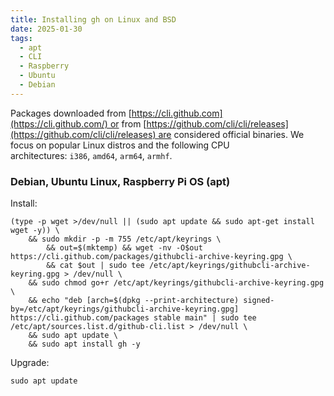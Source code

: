 ```yaml
---
title: Installing gh on Linux and BSD
date: 2025-01-30
tags:
  - apt
  - CLI
  - Raspberry
  - Ubuntu
  - Debian
---
```


Packages downloaded from [https://cli.github.com](https://cli.github.com/) or from [https://github.com/cli/cli/releases](https://github.com/cli/cli/releases) are considered official binaries. We focus on popular Linux distros and the following CPU architectures: `i386`, `amd64`, `arm64`, `armhf`.
### Debian, Ubuntu Linux, Raspberry Pi OS (apt)
Install:

```shell
(type -p wget >/dev/null || (sudo apt update && sudo apt-get install wget -y)) \
	&& sudo mkdir -p -m 755 /etc/apt/keyrings \
        && out=$(mktemp) && wget -nv -O$out https://cli.github.com/packages/githubcli-archive-keyring.gpg \
        && cat $out | sudo tee /etc/apt/keyrings/githubcli-archive-keyring.gpg > /dev/null \
	&& sudo chmod go+r /etc/apt/keyrings/githubcli-archive-keyring.gpg \
	&& echo "deb [arch=$(dpkg --print-architecture) signed-by=/etc/apt/keyrings/githubcli-archive-keyring.gpg] https://cli.github.com/packages stable main" | sudo tee /etc/apt/sources.list.d/github-cli.list > /dev/null \
	&& sudo apt update \
	&& sudo apt install gh -y
```

Upgrade:

```shell
sudo apt update
```
